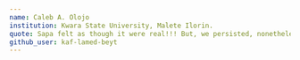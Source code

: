 ```yaml
---
name: Caleb A. Olojo
institution: Kwara State University, Malete Ilorin.
quote: Sapa felt as though it were real!!! But, we persisted, nonetheless!
github_user: kaf-lamed-beyt
---
```

